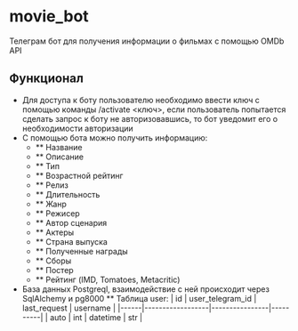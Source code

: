 # movie_bot
Телеграм бот для получения информации о фильмах с помощью OMDb API
## Функционал
* Для доступа к боту пользователю необходимо ввести ключ с помощью команды /activate <ключ>, если пользователь попытается сделать запрос к боту не авторизовавшись, то бот уведомит его о необходимости авторизации
* С помощью бота можно получить информацию:
    - ** Название
    - ** Описание
    - ** Тип
    - ** Возрастной рейтинг
    - ** Релиз
    - ** Длительность
    - ** Жанр
    - ** Режисер
    - ** Автор сценария
    - ** Актеры
    - ** Страна выпуска
    - ** Полученные награды
    - ** Сборы
    - ** Постер
    - ** Рейтинг (IMD, Tomatoes, Metacritic)
* База данных Postgreql, взаимодействие с ней происходит через SqlAlchemy и pg8000
** Таблица user:
  |  id  | user_telegram_id |  last_request  | username |
  |------|------------------|----------------|----------|
  | auto |        int       |     datetime   |    str   |
